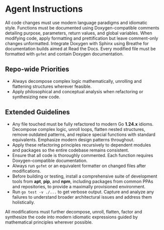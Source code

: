 # Agent Instructions

All code changes must use modern language paradigms and idiomatic style. Functions must be documented using Doxygen-compatible comments detailing purpose, parameters, return values, and global variables. When modifying code, apply formatting and prettification but leave comment-only changes unformatted. Integrate Doxygen with Sphinx using Breathe for documentation builds aimed at Read the Docs. Every modified file must be formatted with `gofmt` and contain Doxygen documentation.

## Repo-wide Priorities

- Always decompose complex logic mathematically, unrolling and flattening structures wherever feasible.
- Apply philosophical and conceptual analysis when refactoring or synthesizing new code.

## Extended Guidelines

- Any file touched must be fully refactored to modern Go **1.24.x** idioms. Decompose complex logic, unroll loops, flatten nested structures, remove outdated patterns, and replace special functions with standard equivalents. Emphasize modern design patterns throughout.
- Apply these refactoring principles recursively to dependent modules and packages so the entire codebase remains consistent.
- Ensure that all code is thoroughly commented. Each function requires Doxygen-compatible documentation.
- Always run `gofmt` or an equivalent formatter on changed files after modifications.
- Before building or testing, install a comprehensive suite of development tools from **apt**, **pip**, and **npm**, including packages from common PPAs and repositories, to provide a maximally provisioned environment.
- Run `go test -v ./...` to get verbose output. Capture and analyze any failures to understand broader architectural issues and address them holistically.

All modifications must further decompose, unroll, flatten, factor and synthesize the code into modern idiomatic expressions guided by mathematical principles wherever possible.
